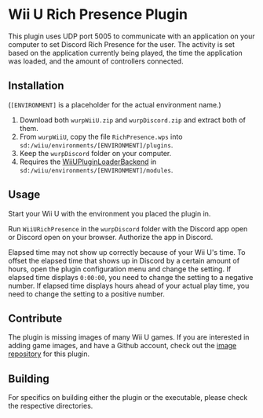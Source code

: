 # Wii U Rich Presence Plugin

This plugin uses UDP port 5005 to communicate with an application on your computer to set Discord Rich Presence for the user. The activity is set based on the application currently being played, the time the application was loaded, and the amount of controllers connected.

## Installation
(`[ENVIRONMENT]` is a placeholder for the actual environment name.)

1. Download both `wurpWiiU.zip` and `wurpDiscord.zip` and extract both of them.
2. From `wurpWiiU`, copy the file `RichPresence.wps` into `sd:/wiiu/environments/[ENVIRONMENT]/plugins`.
3. Keep the `wurpDiscord` folder on your computer.
4. Requires the [WiiUPluginLoaderBackend](https://github.com/wiiu-env/WiiUPluginLoaderBackend) in `sd:/wiiu/environments/[ENVIRONMENT]/modules`.

## Usage
Start your Wii U with the environment you placed the plugin in.

Run `WiiURichPresence` in the `wurpDiscord` folder with the Discord app open or Discord open on your browser. Authorize the app in Discord.

Elapsed time may not show up correctly because of your Wii U's time. To offset the elapsed time that shows up in Discord by a certain amount of hours, open the plugin configuration menu and change the setting. If elapsed time displays `0:00:00`, you need to change the setting to a negative number. If elapsed time displays hours ahead of your actual play time, you need to change the setting to a positive number.

## Contribute
The plugin is missing images of many Wii U games. If you are interested in adding game images, and have a Github account, check out the [image repository](https://github.com/flamingnineteen/RichPresenceWUPS-DB) for this plugin.

## Building
For specifics on building either the plugin or the executable, please check the respective directories.
